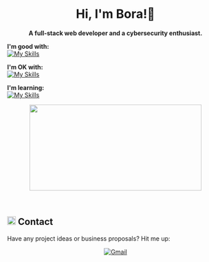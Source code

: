 <h1 align="center">Hi, I'm Bora!👋</h1>


<p align="center"><b>A full-stack web developer and a cybersecurity enthusiast.</b></p>







**I'm good with:** <br>
[![My Skills](https://skillicons.dev/icons?i=py,js)](https://github.com/cyteon)

**I'm OK with:** <br>
[![My Skills](https://skillicons.dev/icons?i=tailwindcss,linux,css,sqlite,bootstrap)](https://github.com/cyteon)

**I'm learning:** <br>
[![My Skills](https://skillicons.dev/icons?i=cs,mongodb,rust,pytorch)](https://github.com/cyteon)


<p align="center">

  <!--<img width="600" height="200" src="https://github-readme-stats.vercel.app/api?username=boraofficial&show_icons=true&theme=vision-friendly-dark">-->
  <img width="400" height="200" src="https://github-readme-stats.vercel.app/api/top-langs/?username=boraofficial&size_weight=0.0005&count_weight=0.3&layout=compact&theme=vision-friendly-dark">
</p>

<br>



	
	

## <img src="https://github.com/user-attachments/assets/4d3db517-3c9e-4929-82dc-d8b57afed794" width="20px"> Contact

<p>Have any project ideas or business proposals? Hit me up:
<p align="center">
	<a href="https://boraofficial.github.io/contact"><img img src="https://img.shields.io/badge/get%20in%20touch-blue?style=for-the-badge" alt="Gmail"/></a>
	
	





